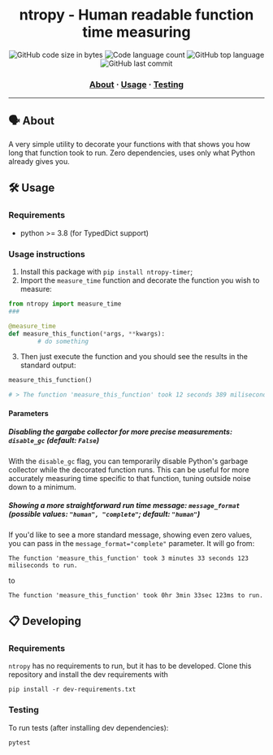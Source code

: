 <h1 align="center">
  ntropy - Human readable function time measuring
</h1>

<p align="center">
	<img alt="GitHub code size in bytes" src="https://img.shields.io/github/languages/code-size/cacauisadog/ntropy?color=blueviolet" />
	<img alt="Code language count" src="https://img.shields.io/github/languages/count/cacauisadog/ntropy?color=blue" />
	<img alt="GitHub top language" src="https://img.shields.io/github/languages/top/cacauisadog/ntropy?color=blue" />
	<img alt="GitHub last commit" src="https://img.shields.io/github/last-commit/cacauisadog/ntropy?color=brightgreen" />
</p>

<h3 align="center">
	<a href="#%EF%B8%8F-about">About</a>
	<span> · </span>
	<a href="#%EF%B8%8F-usage">Usage</a>
	<span> · </span>
	<a href="#-testing">Testing</a>
</h3>

---


## 🗣️ About

A very simple utility to decorate your functions with that shows you how long that function took to run. Zero dependencies, uses only what Python already gives you.


## 🛠️ Usage

### Requirements

- python >= 3.8 (for TypedDict support)

### Usage instructions

1. Install this package with `pip install ntropy-timer`;
2. Import the `measure_time` function and decorate the function you wish to measure:

```python
from ntropy import measure_time
###

@measure_time
def measure_this_function(*args, **kwargs):
		# do something
```

3. Then just execute the function and you should see the results in the standard output:

```python
measure_this_function()

# > The function 'measure_this_function' took 12 seconds 389 miliseconds to run.
```

#### Parameters
##### Disabling the gargabe collector for more precise measurements: `disable_gc` (default: `False`)
With the `disable_gc` flag, you can temporarily disable Python's garbage collector while the decorated function runs. This can be useful for more accurately measuring time specific to that function, tuning outside noise down to a minimum.

##### Showing a more straightforward run time message: `message_format` (possible values: `"human", "complete"`; default: `"human"`)
If you'd like to see a more standard message, showing even zero values, you can pass in the `message_format="complete"` parameter. It will go from:
```
The function 'measure_this_function' took 3 minutes 33 seconds 123 miliseconds to run.
```

to

```
The function 'measure_this_function' took 0hr 3min 33sec 123ms to run.
```

## 📋 Developing

### Requirements
`ntropy` has no requirements to run, but it has to be developed. Clone this repository and install the dev requirements with

```
pip install -r dev-requirements.txt
```

### Testing
To run tests (after installing dev dependencies):

```
pytest
```